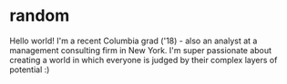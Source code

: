 # random
Hello world! I'm a recent Columbia grad ('18) - also an analyst at a management consulting firm in New York. I'm super passionate about creating a world in which everyone is judged by their complex layers of potential :)  
